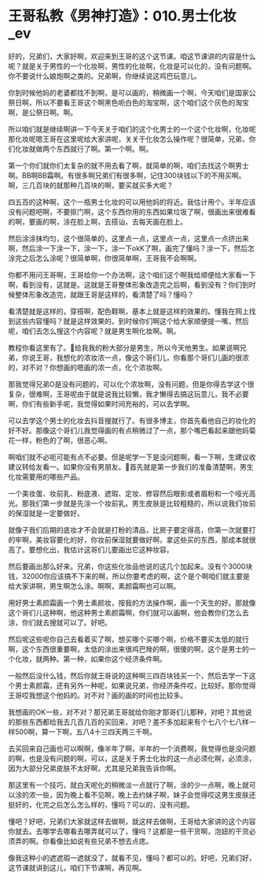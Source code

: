 # 王哥私教《男神打造》：010.男士化妆_ev

好的，兄弟们，大家好啊，欢迎来到王哥的这个这节课。咱这节课讲的内容是什么呢？就是关于男性的一个化妆啊，男性的化妆啊，化妆是可以化的，没有问题啊。你不要说什么娘炮啊之类的。兄弟啊，你继续说这鸡巴玩意儿。

你到时候他妈的老婆都找不到啊，是可以画的，稍微画一个啊，今天咱们是国家公祭日啊，所以不要看王哥这个啊黑色呃白色的淘宝啊，这个咱们这个灰色的淘宝啊，是公祭日啊。啊。

所以咱们就是继续啊讲一下今天关于咱们的这个化男士的一个这个化妆啊，化妆呢那化妆呢嗯王哥在这里呢给大家讲呢，关关于化妆怎么操作呢？很简单，兄弟，你们化妆就做两个东西就行了啊。第一个啊。啊。

第一个你们就你们太复杂的就不用去看了啊，就简单的啊，咱们去找这个啊男士啊。BB啊BB霜啊。有很多啊兄弟们有很多啊，记住300块钱以下的不用买啊。啊，三几百块的就那种几百块的啊，要买就买多大呢？

四五百的这种啊，这个一瓶男士化妆的可以用他妈的将近。我估计用个。半年应该没有问题吧啊，不要抠门啊，这个东西你用的东西如果垃圾了啊，很画出来很难看的啊，要画的啊，涂在脸上啊，去搭讪，去每天画在脸上。

然后涂涂抹均匀，这个很简单的，这里点一点，这里点一点，这里点一点挤出来啊，然后涂一下涂一下，涂一下，涂一下okK了啊，画完了懂吗？涂一下，然后怎涂完之后怎么涂呢？很简单啊，你很简单啊，王哥我不会啊啊。

你都不用问王哥啊，王哥给你一个办法啊，这个咱们这个啊我给顺便给大家看一下啊，看到没有，这就是。这就是王哥整体形象改造完之后啊，看到没有？你们到时候整体形象改造完，就跟王哥是这样的，看清楚了吗？懂吗？

看清楚就是这样的，穿搭啊，配色鞋啊，基本上就是这样的效果的。懂我在网上找到这些内容懂吗？就是这样效果的，到时候你们啊这个给大家顺便提一嘴，然后呢，咱们去怎么搜这个内容呢？就是男生啊化妆啊。啊。

教程你看这里有了。🎼给我我的粉大部分是男生，所以今天他男生。如果说啊兄弟，你说王哥，我想化的浓妆浓一点，像这个哥们儿，你看那个哥们儿画的很浓的，对不对？你想画的嗯画的浓一点，化个浓妆啊。

那我觉得兄弟O是没有问题的，可以化个浓妆啊，没有问题，但是你得去学这个很复杂，很难啊，王哥呢由于就是说我比较懒，我才懒得去搞这玩意儿，我不必要啊，你们有些新手呢，我觉得如果时间充裕的，可以去学啊。

可以去学这个男士的化妆去抖音搜就行了。有很多博主，你首先看他自己的妆化的好不好。那像这个哥们儿我觉得画的有点稍微过了一点，那个嘴巴看起来跟他妈菊花一样，粉色的了啊，很恶心啊。

啊咱们就不必呃可能有点不必要。但是呢学一下是没问题啊，看一下啊，生建议收建议转给友看一。如果你没有男朋友。🎼首先就是第一步我们的准备清楚啊，男生化妆需要用的哪些产品。

一个美妆蛋、妆前乳、粉底液、遮瑕、定妆、修容然后眼影或者眉粉和一个哑光高光。那我们第一步就是先涂一个妆前乳。男生皮肤是比较粗糙的，所以说我们妆前的保湿就是一定要做好。

就像子我们后期的底妆才不会就是打粉的清品，比房子要定得高，你第一次就要打的牢啊，美妆容要化的好，你妆前保湿就要做好啊，拿这些买的东西，那成本就很高了。要想化出，我估计这哥们儿要画出它这种妆容。

然后要画出那么好来。兄弟，你这些化妆品他说的这几个加起来。没有个3000块钱，32000你应该搞不下来的啊，所以你要考虑的啊，这个是个啊咱们就主要是给大家讲啊，男生啊怎么涂。啊啊，素颜霜啊也可以啊。

用好男士素颜霜画一个男士素颜妆，按我的方法操作啊，画一个天生的好。那就像这个哥们儿这种啊，他这种男士素颜霜啊，你们就可以画啊，他会教你们怎么去涂，你们就去搜就可以了。好吧。

然后呢这些呢你自己去看着买了啊，想买哪个买哪个啊，价格不要买太低的就行啊，这个东西很重要啊，太低的涂出来很鸡巴矬的啊，很傻的啊，这个是男士的一个化妆，就两种。第一种，如果你这个经济条件啊。

一般然后没什么钱，然后你就王哥说的这种啊三四百块钱买一个，然后去学一下这个男士素颜霜，还有另外一种呢，如果说兄弟，你经济条件哎，比较好。那你觉得王哥哎我想这个他妈的。对不对？画的画的时间也比较多。

我想画的OK一些，对不对？那兄弟王哥就给你刚才那哥们儿那种，对吧？其他说的那些东西都给我去几百几百的买回来，对吧？差不多加起来有个七八个七八样一样500啊，算一下啊，五八4十三四天两三千啊。

去买回来自己画也可以啊啊，像半年了啊，半年的一个消费啊，我觉得也是没问题的啊，也是没有问题的啊，可以，这是关于男士化妆的这一点必须化啊，必须涂，因为大部分兄弟皮肤不太好啊，尤其是兄弟我告诉你啊。

那这里有一个技巧，就白天呢化的稍微淡一点就行了啊，涂的少一点啊，晚上就可以涂的浓一些，因为晚上看不见啊，晚上去约妹子啊，妹子会觉得哎这男生皮肤还挺好的，化完之后怎么怎么样的，懂吗？可以的，没有问题。

懂吧？好吧，兄弟们大家就这样去做啊，就这样去做啊，王哥给大家讲的这个内容你就去。去哪学去哪看去哪弄就可以了，懂吗？这都是一些干货啊，泡妞的干货必须弄的啊。你看像比如说有些兄弟不想去点痣。

像我这种小的遮遮瑕一遮就没了，就看不见，懂吗？都可以的。好吧，兄弟们好，这节课就讲到这儿，咱们下节课啊，再见啊。

